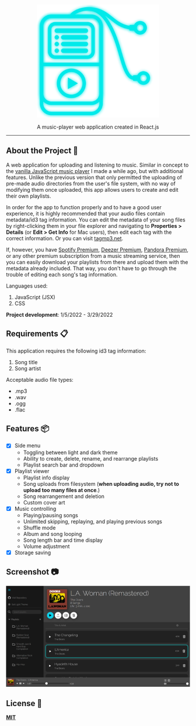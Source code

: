 <p align="center">
  <img src="readme_logo.png" width="336" height="309">
</p>

<p align="center">
  A music-player web application created in React.js
</p>

------
## **About the Project** 🔎

A web application for uploading and listening to music. Similar in concept to the [vanilla JavaScript music player](https://github.com/KennethOnuorah/Javascript-Music) I made a while ago, but with additional features. Unlike the previous version that only permitted the uploading of pre-made audio directories from the user's file system, with no way of modifying them once uploaded, this app allows users to create and edit their own playlists.

In order for the app to function properly and to have a good user experience, it is highly recommended that your audio files contain metadata/id3 tag information. You can edit the metadata of your song files by right-clicking them in your file explorer and navigating to **Properties > Details** (or **Edit > Get Info** for Mac users), then edit each tag with the correct information. Or you can visit [tagmp3.net](https://tagmp3.net/).

If, however, you have [Spotify Premium](https://www.spotify.com/us/premium/), [Deezer Premium](https://www.deezer.com/us/offers/premium), [Pandora Premium](https://www.pandora.com/upgrade/premium), or any other premium subscription from a music streaming service, then you can easily download your playlists from there and upload them with the metadata already included. That way, you don't have to go through the trouble of editing each song's tag information.

Languages used: 

1. JavaScript (JSX)
2. CSS

**Project development**: 1/5/2022 - 3/29/2022

## **Requirements** 📋

This application requires the following id3 tag information:

1. Song title
2. Song artist

Acceptable audio file types:
* .mp3
* .wav
* .ogg
* .flac

## **Features** 📦️
- [x] Side menu
  * Toggling between light and dark theme
  * Ability to create, delete, rename, and rearrange playlists
  * Playlist search bar and dropdown
- [x] Playlist viewer
  * Playlist info display
  * Song uploads from filesystem (**when uploading audio, try not to upload too many files at once**.)
  * Song rearrangement and deletion
  * Custom cover art
- [x] Music controlling
  * Playing/pausing songs
  * Unlimited skipping, replaying, and playing previous songs
  * Shuffle mode
  * Album and song looping
  * Song length bar and time display
  * Volume adjustment
- [x] Storage saving

## **Screenshot** 📷
![readme_preview](readme_app_screenshot.png)

## **License** 📜
[**MIT**](https://github.com/KennethOnuorah/React-Tunes/blob/main/LICENSE)

